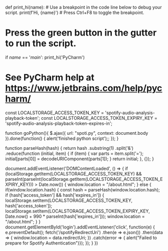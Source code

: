 def print_hi(name):
    # Use a breakpoint in the code line below to debug your script.
    print(f'Hi, {name}')  # Press Ctrl+F8 to toggle the breakpoint.


# Press the green button in the gutter to run the script.
if _name_ == '_main_':
    print_hi('PyCharm')

# See PyCharm help at https://www.jetbrains.com/help/pycharm/
const LOCALSTORAGE_ACCESS_TOKEN_KEY = 'spotify-audio-analysis-playback-token';
const LOCALSTORAGE_ACCESS_TOKEN_EXPIRY_KEY = 'spotify-audio-analysis-playback-token-expires-in';

function goPython(){
  $.ajax({
    url: "spoti.py",
   context: document.body
  }).done(function() {
   alert('finished python script');;
  });
}

function parseHash(hash) {
  return hash
    .substring(1)
    .split('&')
    .reduce(function (initial, item) {
      if (item) {
        var parts = item.split('=');
        initial[parts[0]] = decodeURIComponent(parts[1]);
      }
      return initial;
    }, {});
}

document.addEventListener('DOMContentLoaded', () => {
  if (localStorage.getItem(LOCALSTORAGE_ACCESS_TOKEN_KEY) &&
      parseInt(parseInt(localStorage.getItem(LOCALSTORAGE_ACCESS_TOKEN_EXPIRY_KEY))) > Date.now()) {
    window.location = "/about.html";
  } else {
    if(window.location.hash) {
      const hash = parseHash(window.location.hash);
      if (hash['access_token'] &&
          hash['expires_in']) {
        localStorage.setItem(LOCALSTORAGE_ACCESS_TOKEN_KEY, hash['access_token']);
        localStorage.setItem(LOCALSTORAGE_ACCESS_TOKEN_EXPIRY_KEY, Date.now() + 990 * parseInt(hash['expires_in']));
        window.location = "/about.html";
      }
    }
    document.getElementById('login').addEventListener('click', function(e) {
      e.preventDefault();
      fetch('/spotifyRedirectUri')
      .then(e => e.json())
      .then(data => {
        window.location = data.redirectUri;
      })
      .catch(error => { alert("Failed to prepare for Spotify Authentication")});
    });
  }
})